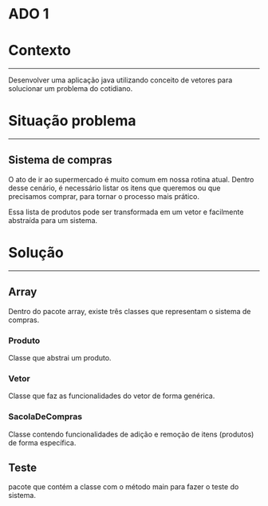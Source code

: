 # ADO 1

# Contexto

---

Desenvolver uma aplicação java utilizando conceito de vetores para solucionar um problema do cotidiano. 

# Situação problema

---

## Sistema de compras

O ato de ir ao supermercado é muito comum em nossa rotina atual. Dentro desse cenário, é necessário listar os itens que queremos ou que precisamos comprar, para tornar o processo mais prático. 

Essa lista de produtos pode ser transformada em um vetor e facilmente abstraída para um sistema.

# Solução

---

## Array

Dentro do pacote array, existe três classes que representam o sistema de compras. 

### Produto

Classe que abstrai um produto.

### Vetor

Classe que faz as funcionalidades do vetor de forma genérica.

### SacolaDeCompras

Classe contendo funcionalidades de adição e remoção de itens (produtos) de forma específica.

## Teste

pacote que contém a classe com o método main para fazer o teste do sistema.